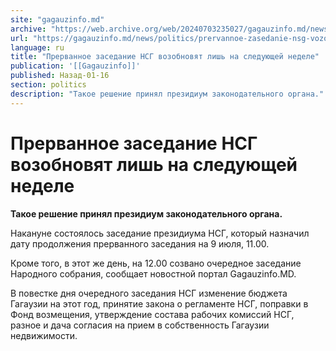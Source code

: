 ```yaml
---
site: "gagauzinfo.md"
archive: "https://web.archive.org/web/20240703235027/gagauzinfo.md/news/politics/prervannoe-zasedanie-nsg-vozobnovyat-lish-na-sleduyuschei-nedele"
url: "https://gagauzinfo.md/news/politics/prervannoe-zasedanie-nsg-vozobnovyat-lish-na-sleduyuschei-nedele"
language: ru
title: "Прерванное заседание НСГ возобновят лишь на следующей неделе"
publication: '[[Gagauzinfo]]'
published: Назад-01-16
section: politics
description: "Такое решение принял президиум законодательного органа."
---
```


# Прерванное заседание НСГ возобновят лишь на следующей неделе

**Такое решение принял президиум законодательного органа.**

Накануне состоялось заседание президиума НСГ, который назначил дату продолжения прерванного заседания на 9 июля, 11.00.

Кроме того, в этот же день, на 12.00 созвано очередное заседание Народного собрания, сообщает новостной портал Gagauzinfo.MD.

В повестке дня очередного заседания НСГ изменение бюджета Гагаузии на этот год, принятие закона о регламенте НСГ, поправки в Фонд возмещения, утверждение состава рабочих комиссий НСГ, разное и дача согласия на прием в собственность Гагаузии недвижимости.